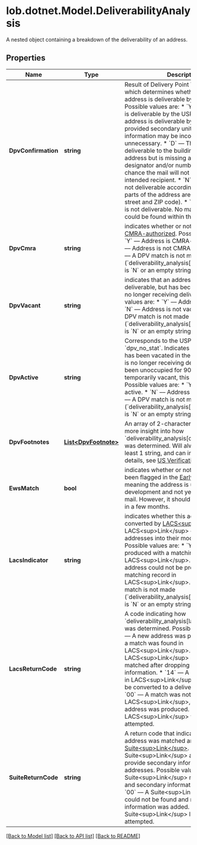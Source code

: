 # lob.dotnet.Model.DeliverabilityAnalysis
A nested object containing a breakdown of the deliverability of an address.

## Properties

Name | Type | Description | Notes
------------ | ------------- | ------------- | -------------
**DpvConfirmation** | **string** | Result of Delivery Point Validation (DPV), which determines whether or not the address is deliverable by the USPS. Possible values are: * &#x60;Y&#x60; –– The address is deliverable by the USPS. * &#x60;S&#x60; –– The address is deliverable by removing the provided secondary unit designator. This information may be incorrect or unnecessary. * &#x60;D&#x60; –– The address is deliverable to the building&#39;s default address but is missing a secondary unit designator and/or number.   There is a chance the mail will not reach the intended recipient. * &#x60;N&#x60; –– The address is not deliverable according to the USPS, but parts of the address are valid (such as the street and ZIP code). * &#x60;&#39;&#39;&#x60; –– This address is not deliverable. No matching street could be found within the city or ZIP code.  | [optional] 
**DpvCmra** | **string** | indicates whether or not the address is [CMRA-authorized](https://en.wikipedia.org/wiki/Commercial_mail_receiving_agency). Possible values are: * &#x60;Y&#x60; –– Address is CMRA-authorized. * &#x60;N&#x60; –– Address is not CMRA-authorized. * &#x60;&#39;&#39;&#x60; –– A DPV match is not made (&#x60;deliverability_analysis[dpv_confirmation]&#x60; is &#x60;N&#x60; or an empty string).  | [optional] 
**DpvVacant** | **string** | indicates that an address was once deliverable, but has become vacant and is no longer receiving deliveries. Possible values are: * &#x60;Y&#x60; –– Address is vacant. * &#x60;N&#x60; –– Address is not vacant. * &#x60;&#39;&#39;&#x60; –– A DPV match is not made (&#x60;deliverability_analysis[dpv_confirmation]&#x60; is &#x60;N&#x60; or an empty string).  | [optional] 
**DpvActive** | **string** | Corresponds to the USPS field &#x60;dpv_no_stat&#x60;. Indicates that an address has been vacated in the recent past, and is no longer receiving deliveries. If it&#39;s been unoccupied for 90+ days, or temporarily vacant, this will be flagged. Possible values are: * &#x60;Y&#x60; –– Address is active. * &#x60;N&#x60; –– Address is not active. * &#x60;&#39;&#39;&#x60; –– A DPV match is not made (&#x60;deliverability_analysis[dpv_confirmation]&#x60; is &#x60;N&#x60; or an empty string).  | [optional] 
**DpvFootnotes** | [**List&lt;DpvFootnote&gt;**](DpvFootnote.md) | An array of 2-character strings that gives more insight into how &#x60;deliverability_analysis[dpv_confirmation]&#x60; was determined. Will always include at least 1 string, and can include up to 3. For details, see [US Verification Details](#tag/US-Verification-Types).  | [optional] 
**EwsMatch** | **bool** | indicates whether or not an address has been flagged in the [Early Warning System](https://docs.informatica.com/data-engineering/data-engineering-quality/10-4-0/address-validator-port-reference/postal-carrier-certification-data-ports/early-warning-system-return-code.html), meaning the address is under development and not yet ready to receive mail. However, it should become available in a few months.  | [optional] 
**LacsIndicator** | **string** | indicates whether this address has been converted by [LACS&lt;sup&gt;Link&lt;/sup&gt;](https://postalpro.usps.com/address-quality/lacslink). LACS&lt;sup&gt;Link&lt;/sup&gt; corrects outdated addresses into their modern counterparts. Possible values are: * &#x60;Y&#x60; –– New address produced with a matching record in LACS&lt;sup&gt;Link&lt;/sup&gt;. * &#x60;N&#x60; –– New address could not be produced with a matching record in LACS&lt;sup&gt;Link&lt;/sup&gt;. * &#x60;&#39;&#39;&#x60; –– A DPV match is not made (&#x60;deliverability_analysis[dpv_confirmation]&#x60; is &#x60;N&#x60; or an empty string).  | [optional] 
**LacsReturnCode** | **string** | A code indicating how &#x60;deliverability_analysis[lacs_indicator]&#x60; was determined. Possible values are: * &#x60;A&#x60; — A new address was produced because a match was found in LACS&lt;sup&gt;Link&lt;/sup&gt;. * &#x60;92&#x60; — A LACS&lt;sup&gt;Link&lt;/sup&gt; record was matched after dropping secondary information. * &#x60;14&#x60; — A match was found in LACS&lt;sup&gt;Link&lt;/sup&gt;, but could not be converted to a deliverable address. * &#x60;00&#x60; — A match was not found in LACS&lt;sup&gt;Link&lt;/sup&gt;, and no new address was produced. * &#x60;&#39;&#39;&#x60; — LACS&lt;sup&gt;Link&lt;/sup&gt; was not attempted.  | [optional] 
**SuiteReturnCode** | **string** | A return code that indicates whether the address was matched and corrected by [Suite&lt;sup&gt;Link&lt;/sup&gt;](https://postalpro.usps.com/address-quality-solutions/suitelink). Suite&lt;sup&gt;Link&lt;/sup&gt; attempts to provide secondary information to business addresses. Possible values are: * &#x60;A&#x60; –– A Suite&lt;sup&gt;Link&lt;/sup&gt; match was found and secondary information was added. * &#x60;00&#x60; –– A Suite&lt;sup&gt;Link&lt;/sup&gt; match could not be found and no secondary information was added. * &#x60;&#39;&#39;&#x60; –– Suite&lt;sup&gt;Link&lt;/sup&gt; lookup was not attempted.  | [optional] 

[[Back to Model list]](../README.md#documentation-for-models) [[Back to API list]](../README.md#documentation-for-api-endpoints) [[Back to README]](../README.md)

